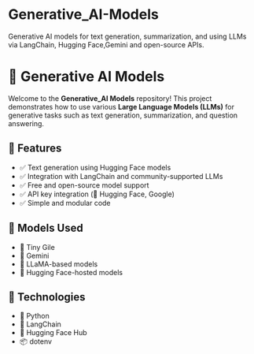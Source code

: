 # Generative_AI-Models
Generative AI models for text generation, summarization, and using LLMs via LangChain, Hugging Face,Gemini and open-source APIs.

# 🤖 Generative AI Models

Welcome to the **Generative_AI Models** repository! This project demonstrates how to use various **Large Language Models (LLMs)** for generative tasks such as text generation, summarization, and question answering.

## 🚀 Features

- ✅ Text generation using Hugging Face models
- ✅ Integration with LangChain and community-supported LLMs
- ✅ Free and open-source model support
- ✅ API key integration (🔐 Hugging Face, Google)
- ✅ Simple and modular code

## 🧠 Models Used

- 🦙 Tiny Gile
- 🐑 Gemini
- 🐘 LLaMA-based models
- 🤗 Hugging Face-hosted models

## 🔧 Technologies

- 🐍 Python
- 🧩 LangChain
- 🤗 Hugging Face Hub
- 📦 dotenv

